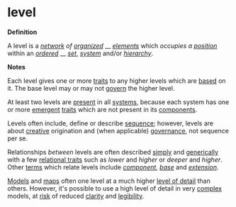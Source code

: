 # level

**Definition**

A level is a [_network_](https://github.com/gcassel/Modular-Organization-Terminology/blob/master/terms/network.md) _of_ [_organized_](https://github.com/gcassel/Modular-Organization-Terminology/blob/master/terms/organization.md) __ [_elements_](https://github.com/gcassel/Modular-Organization-Terminology/blob/master/terms/element.md) which _occupies a_ [_position_](https://github.com/gcassel/Modular-Organization-Terminology/blob/master/terms/position.md) within an [_ordered_](https://github.com/gcassel/Modular-Organization-Terminology/blob/master/terms/order.md) __ [_set_](https://github.com/gcassel/Modular-Organization-Terminology/blob/master/terms/set.md), [_system_](https://github.com/gcassel/Modular-Organization-Terminology/blob/master/system.md) and/or [_hierarchy_](https://github.com/gcassel/Modular-Organization-Terminology/blob/master/terms/hierarchy.md).

**Notes**

Each level gives one or more [traits](https://github.com/gcassel/Modular-Organization-Terminology/blob/master/terms/trait.md) to any higher levels which are [based](https://github.com/gcassel/Modular-Organization-Terminology/blob/master/terms/base.md) on it. The base level may or may not [govern](govern.md) the higher level.

At least two levels are [present](https://github.com/gcassel/Modular-Organization-Terminology/blob/master/terms/presence.md) in all [systems](https://github.com/gcassel/Modular-Organization-Terminology/blob/master/terms/system.md), because each system has one or more [emergent](https://github.com/gcassel/Modular-Organization-Terminology/blob/master/terms/emerge.md) [traits](https://github.com/gcassel/Modular-Organization-Terminology/blob/master/terms/trait.md) which are not present in its [components](https://github.com/gcassel/Modular-Organization-Terminology/blob/master/terms/component.md).

Levels often include, define or describe [sequence](https://github.com/gcassel/Modular-Organization-Terminology/blob/master/terms/sequence.md); however, levels are about [creative](https://github.com/gcassel/Modular-Organization-Terminology/blob/master/terms/create.md) origination and (when applicable) [governance](govern.md), not sequence per se.

Relationships _between_ levels are often described [simply](https://github.com/gcassel/Modular-Organization-Terminology/blob/master/terms/simplicity.md) and [generically](https://github.com/gcassel/Modular-Organization-Terminology/blob/master/terms/generic.md) with a few [relational traits](https://github.com/gcassel/Modular-Organization-Terminology/blob/master/terms/relational-trait.md) such as _lower_ and _higher_ or _deeper_ and _higher_. Other [terms](https://github.com/gcassel/Modular-Organization-Terminology/blob/master/terms/term.md) which relate levels include [_component_](https://github.com/gcassel/Modular-Organization-Terminology/blob/master/terms/component.md), [_base_](https://github.com/gcassel/Modular-Organization-Terminology/blob/master/terms/base.md) and [_extension_](https://github.com/gcassel/Modular-Organization-Terminology/blob/master/terms/extend.md).

[Models](https://github.com/gcassel/Modular-Organization-Terminology/blob/master/terms/model.md) and [maps](https://github.com/gcassel/Modular-Organization-Terminology/blob/master/terms/map.md) often one level at a much higher [level of detail](https://github.com/gcassel/Modular-Organization-Terminology/blob/master/terms/level-of-detail.md) than others. However, it's possible to use a high level of detail in very [complex](https://github.com/gcassel/Modular-Organization-Terminology/blob/master/terms/complex.md) models, at [risk](https://github.com/gcassel/Modular-Organization-Terminology/blob/master/terms/risk.md) of reduced [clarity](https://github.com/gcassel/Modular-Organization-Terminology/blob/master/terms/clarity.md) and [legibility](https://github.com/gcassel/Modular-Organization-Terminology/blob/master/terms/legibility.md).
